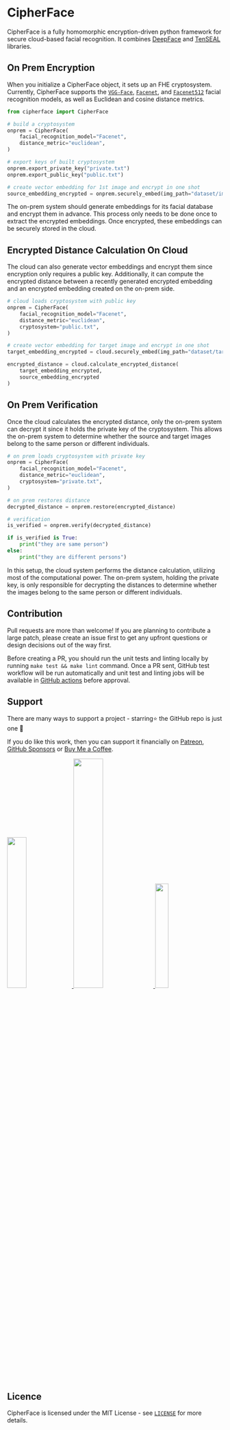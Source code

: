 # CipherFace

CipherFace is a fully homomorphic encryption-driven python framework for secure cloud-based facial recognition. It combines [DeepFace](https://github.com/serengil/deepface) and [TenSEAL](https://github.com/OpenMined/TenSEAL) libraries.

## On Prem Encryption

When you initialize a CipherFace object, it sets up an FHE cryptosystem. Currently, CipherFace supports the [`VGG-Face`](https://sefiks.com/2018/08/06/deep-face-recognition-with-keras/), [`Facenet`](https://sefiks.com/2018/09/03/face-recognition-with-facenet-in-keras/), and [`Facenet512`](https://sefiks.com/2018/09/03/face-recognition-with-facenet-in-keras/) facial recognition models, as well as Euclidean and cosine distance metrics.

```python
from cipherface import CipherFace

# build a cryptosystem
onprem = CipherFace(
    facial_recognition_model="Facenet",
    distance_metric="euclidean",
)

# export keys of built cryptosystem
onprem.export_private_key("private.txt")
onprem.export_public_key("public.txt")

# create vector embedding for 1st image and encrypt in one shot
source_embedding_encrypted = onprem.securely_embed(img_path="dataset/img1.jpg")
```

The on-prem system should generate embeddings for its facial database and encrypt them in advance. This process only needs to be done once to extract the encrypted embeddings. Once encrypted, these embeddings can be securely stored in the cloud.

## Encrypted Distance Calculation On Cloud

The cloud can also generate vector embeddings and encrypt them since encryption only requires a public key. Additionally, it can compute the encrypted distance between a recently generated encrypted embedding and an encrypted embedding created on the on-prem side.

```python
# cloud loads cryptosystem with public key
onprem = CipherFace(
    facial_recognition_model="Facenet",
    distance_metric="euclidean",
    cryptosystem="public.txt",
)

# create vector embedding for target image and encrypt in one shot
target_embedding_encrypted = cloud.securely_embed(img_path="dataset/target.jpg")[0]

encrypted_distance = cloud.calculate_encrypted_distance(
    target_embedding_encrypted,
    source_embedding_encrypted
)
```

## On Prem Verification

Once the cloud calculates the encrypted distance, only the on-prem system can decrypt it since it holds the private key of the cryptosystem. This allows the on-prem system to determine whether the source and target images belong to the same person or different individuals.

```python
# on prem loads cryptosystem with private key
onprem = CipherFace(
    facial_recognition_model="Facenet",
    distance_metric="euclidean",
    cryptosystem="private.txt",
)

# on prem restores distance
decrypted_distance = onprem.restore(encrypted_distance)

# verification
is_verified = onprem.verify(decrypted_distance)

if is_verified is True:
    print("they are same person")
else:
    print("they are different persons")
```

In this setup, the cloud system performs the distance calculation, utilizing most of the computational power. The on-prem system, holding the private key, is only responsible for decrypting the distances to determine whether the images belong to the same person or different individuals.

## Contribution

Pull requests are more than welcome! If you are planning to contribute a large patch, please create an issue first to get any upfront questions or design decisions out of the way first.

Before creating a PR, you should run the unit tests and linting locally by running `make test && make lint` command. Once a PR sent, GitHub test workflow will be run automatically and unit test and linting jobs will be available in [GitHub actions](https://github.com/serengil/cipherface/actions) before approval.

## Support

There are many ways to support a project - starring⭐️ the GitHub repo is just one 🙏

If you do like this work, then you can support it financially on [Patreon](https://www.patreon.com/serengil?repo=deepface), [GitHub Sponsors](https://github.com/sponsors/serengil) or [Buy Me a Coffee](https://buymeacoffee.com/serengil).

<a href="https://www.patreon.com/serengil?repo=deepface">
<img src="https://raw.githubusercontent.com/serengil/deepface/master/icon/patreon.png" width="30%" height="30%">
</a>

<a href="https://github.com/sponsors/serengil">
<img src="https://raw.githubusercontent.com/serengil/deepface/refs/heads/master/icon/github_sponsor_button.png" width="37%" height="37%">
</a>

<a href="https://buymeacoffee.com/serengil">
<img src="https://raw.githubusercontent.com/serengil/deepface/master/icon/bmc-button.png" width="25%" height="25%">
</a>

## Licence

CipherFace is licensed under the MIT License - see [`LICENSE`](https://github.com/serengil/cipherface/blob/master/LICENSE) for more details.